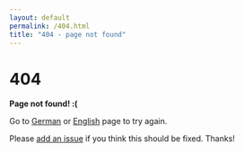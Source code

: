 ```yaml
---
layout: default
permalink: /404.html
title: "404 - page not found"
---
```


# 404

**Page not found! :(**

Go to [German](/de/) or [English](/en/) page to try again.

Please [add an issue](https://github.com/DE-RSE/www/issues) if you think this should be fixed. Thanks!
